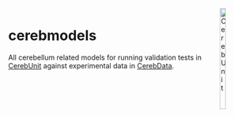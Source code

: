 <div><img src="https://raw.githubusercontent.com/myHBPwork/cerebmodels/master/resources/images/cerebunit.png" alt="CerebUnit" height="23%" width="15%" align="right"></div>

# cerebmodels

All cerebellum related models for running validation tests in [CerebUnit](https://github.com/myHBPwork/cerebunit) against experimental data in [CerebData](https://github.com/myHBPwork/cerebdata).
